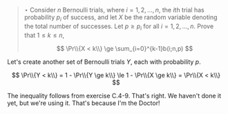 > $\star$ Consider $n$ Bernoulli trials, where $i = 1, 2, \ldots, n$, the $i$th
> trial has probability $p_i$ of success, and let $X$ be the random variable
> denoting the total number of successes. Let $p \ge p_i$ for all $i = 1, 2,
> \ldots, n$. Prove that $1 \le k \le n$,
>
> $$ \Pr\\{X < k\\} \ge \sum_{i=0}^{k-1}b(i;n,p) $$

Let's create another set of Bernoulli trials $Y$, each with probability $p$.

$$ \Pr\\{Y < k\\} = 1 - \Pr\\{Y \ge k\\} \le 1 - \Pr\\{X \ge k\\} = \Pr\\{X < k\\} $$

The inequality follows from exercise C.4-9. That's right. We haven't done it
yet, but we're using it. That's because I'm the Doctor!

